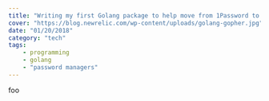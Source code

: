 ```yaml
---
title: "Writing my first Golang package to help move from 1Password to KeePassXC"
cover: "https://blog.newrelic.com/wp-content/uploads/golang-gopher.jpg"
date: "01/20/2018"
category: "tech"
tags:
    - programming
    - golang
    - "password managers"
---
```


foo

